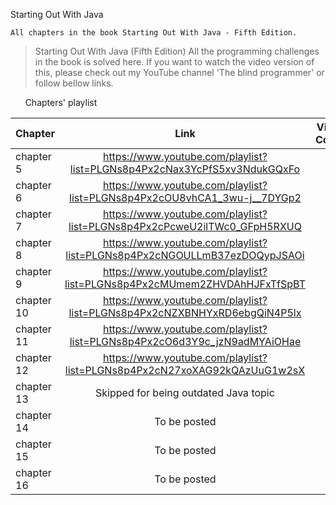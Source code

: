 Starting Out With Java 

````
All chapters in the book Starting Out With Java - Fifth Edition. 
````
> Starting Out With Java (Fifth Edition) All the programming challenges in the book is solved here. If you want to watch the video version of this, please check out my YouTube channel 'The blind programmer' or follow bellow links.

&nbsp;&nbsp;&nbsp;&nbsp;&nbsp;&nbsp;Chapters' playlist

| Chapter        | Link           | Video Count  |
| ------------- |:-------------:| -----:|
| chapter 5     | https://www.youtube.com/playlist?list=PLGNs8p4Px2cNax3YcPfS5xv3NdukGQxFo| 26|
| chapter 6      | https://www.youtube.com/playlist?list=PLGNs8p4Px2cOU8vhCA1_3wu-j__7DYGp2      |   14|
| chapter 7 | https://www.youtube.com/playlist?list=PLGNs8p4Px2cPcweU2ilTWc0_GFpH5RXUQ      |    20 |
| chapter 8 | https://www.youtube.com/playlist?list=PLGNs8p4Px2cNGOULLmB37ezDOQypJSAOi |16 |
| chapter 9|https://www.youtube.com/playlist?list=PLGNs8p4Px2cMUmem2ZHVDAhHJFxTfSpBT|10|
| chapter 10 |https://www.youtube.com/playlist?list=PLGNs8p4Px2cNZXBNHYxRD6ebgQiN4P5lx|10|
| chapter 11 |https://www.youtube.com/playlist?list=PLGNs8p4Px2cO6d3Y9c_jzN9adMYAiOHae|10|
| chapter 12 |https://www.youtube.com/playlist?list=PLGNs8p4Px2cN27xoXAG92kQAzUuG1w2sX|11|
| chapter 13 |Skipped for being outdated Java topic|0|
| chapter 14 |To be posted|0|
| chapter 15 |To be posted|0|
| chapter 16 |To be posted|0|
